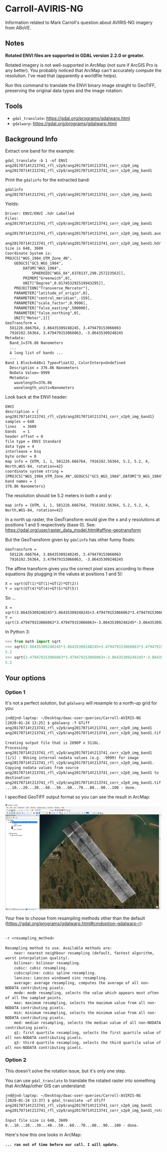 # Carroll-AVIRIS-NG

Information related to Mark Carroll's question about AVIRIS-NG imagery from ABoVE.

## Notes

**Rotated ENVI files are supported in GDAL version 2.2.0 or greater.**

Rotated imagery is not well-supported in ArcMap (not sure if ArcGIS Pro is any better). You probably noticed that ArcMap can't accurately compute the resolution. I've read that (apparently a worldfile helps).

Run this command to translate the ENVI binary image straight to GeoTIFF, preserving the original data types and the image rotation:

## Tools

* `gdal_translate`: https://gdal.org/programs/gdalwarp.html
* `gdalwarp`: https://gdal.org/programs/gdalwarp.html

## Background Info

Extract one band for the example:

```shell
gdal_translate -b 1 -of ENVI ang20170714t213741_rfl_v2p9/ang20170714t213741_corr_v2p9_img ang20170714t213741_rfl_v2p9/ang20170714t213741_corr_v2p9_img_band1
```

Print the `gdalinfo` for the extracted band:

```shell
gdalinfo ang20170714t213741_rfl_v2p9/ang20170714t213741_corr_v2p9_img_band1
```

Yields:

```shell
Driver: ENVI/ENVI .hdr Labelled
Files: ang20170714t213741_rfl_v2p9/ang20170714t213741_corr_v2p9_img_band1
       ang20170714t213741_rfl_v2p9/ang20170714t213741_corr_v2p9_img_band1.aux.xml
       ang20170714t213741_rfl_v2p9/ang20170714t213741_corr_v2p9_img_band1.hdr
Size is 648, 3609
Coordinate System is:
PROJCS["WGS_1984_UTM_Zone_4N",
    GEOGCS["GCS_WGS_1984",
        DATUM["WGS_1984",
            SPHEROID["WGS_84",6378137,298.257223563]],
        PRIMEM["Greenwich",0],
        UNIT["Degree",0.017453292519943295]],
    PROJECTION["Transverse_Mercator"],
    PARAMETER["latitude_of_origin",0],
    PARAMETER["central_meridian",-159],
    PARAMETER["scale_factor",0.9996],
    PARAMETER["false_easting",500000],
    PARAMETER["false_northing",0],
    UNIT["Meter",1]]
GeoTransform =
  581226.666764, 3.86435309248245, 3.479479153066063
  7916192.56364, 3.479479153066063, -3.86435309248245
Metadata:
  Band_1=376.86 Nanometers
  ...
  A long list of bands ...
  ...
Band 1 Block=648x1 Type=Float32, ColorInterp=Undefined
  Description = 376.86 Nanometers
  NoData Value=-9999
  Metadata:
    wavelength=376.86
    wavelength_units=Nanometers

```

Look back at the ENVI header:

```shell
ENVI
description = {
ang20170714t213741_rfl_v2p9/ang20170714t213741_corr_v2p9_img_band1}
samples = 648
lines   = 3609
bands   = 1
header offset = 0
file type = ENVI Standard
data type = 4
interleave = bsq
byte order = 0
map info = {UTM, 1, 1, 581226.666764, 7916192.56364, 5.2, 5.2, 4, North,WGS-84, rotation=42}
coordinate system string = {PROJCS["WGS_1984_UTM_Zone_4N",GEOGCS["GCS_WGS_1984",DATUM["D_WGS_1984",SPHEROID["WGS_1984",6378137,298.257223563]],PRIMEM["Greenwich",0],UNIT["Degree",0.017453292519943295]],PROJECTION["Transverse_Mercator"],PARAMETER["latitude_of_origin",0],PARAMETER["central_meridian",-159],PARAMETER["scale_factor",0.9996],PARAMETER["false_easting",500000],PARAMETER["false_northing",0],UNIT["Meter",1]]}
band names = {
376.86 Nanometers}
```

The resolution should be 5.2 meters in both x and y:

```shell
map info = {UTM, 1, 1, 581226.666764, 7916192.56364, 5.2, 5.2, 4, North,WGS-84, rotation=42}
```

In a north up raster, the GeoTransform would give the x and y resolutions at positions 1 and 5 respectively (base 0). See: https://gdal.org/user/raster_data_model.html#affine-geotransform 

But the GeoTransform given by `gdalinfo` has other funny floats:

```shell
GeoTransform =
  581226.666764, 3.86435309248245, 3.479479153066063
  7916192.56364, 3.479479153066063, -3.86435309248245
```

The affine transform gives you the correct pixel sizes according to these equations (by plugging in the values at positions 1 and 5):

```shell
X = sqrt(GT(1)*GT(1)+GT(2)*GT(2))
Y = sqrt(GT(4)*GT(4)+GT(5)*GT(5))
```

So ...

```shell
X = sqrt(3.86435309248245*3.86435309248245+3.479479153066063*3.479479153066063)
Y = sqrt(3.479479153066063*3.479479153066063+-3.86435309248245*-3.86435309248245)
```

In Python 3:

```python
>>> from math import sqrt
>>> sqrt(3.86435309248245*3.86435309248245+3.479479153066063*3.479479153066063)
5.2
>>> sqrt(3.479479153066063*3.479479153066063+-3.86435309248245*-3.86435309248245)
5.2

```

## Your options

### Option 1

It's not a perfect solution, but `gdalwarp` will resample to a north-up grid for you:

```shell
jnd@jnd-laptop: ~/Desktop/daac-user-queries/Carroll-AVIRIS-NG 
[2020-01-24 13:25] $ gdalwarp -f GTiff ang20170714t213741_rfl_v2p9/ang20170714t213741_corr_v2p9_img_band1 ang20170714t213741_rfl_v2p9/ang20170714t213741_corr_v2p9_img_band1.tif

Creating output file that is 2896P x 3116L.
Processing ang20170714t213741_rfl_v2p9/ang20170714t213741_corr_v2p9_img_band1 [1/1] : 0Using internal nodata values (e.g. -9999) for image ang20170714t213741_rfl_v2p9/ang20170714t213741_corr_v2p9_img_band1.
Copying nodata values from source ang20170714t213741_rfl_v2p9/ang20170714t213741_corr_v2p9_img_band1 to destination ang20170714t213741_rfl_v2p9/ang20170714t213741_corr_v2p9_img_band1.tif.
...10...20...30...40...50...60...70...80...90...100 - done.

```

I specified GeoTIFF output format so you can see the result in ArcMap:

![gdalwarp_result](docs/gdalwarp_result.png)

Your free to choose from resampling methods other than the default (https://gdal.org/programs/gdalwarp.html#cmdoption-gdalwarp-r):

```shell

-r <resampling_method>

Resampling method to use. Available methods are:
    near: nearest neighbour resampling (default, fastest algorithm, worst interpolation quality).
    bilinear: bilinear resampling.
    cubic: cubic resampling.
    cubicspline: cubic spline resampling.
    lanczos: Lanczos windowed sinc resampling.
    average: average resampling, computes the average of all non-NODATA contributing pixels.
    mode: mode resampling, selects the value which appears most often of all the sampled points.
    max: maximum resampling, selects the maximum value from all non-NODATA contributing pixels.
    min: minimum resampling, selects the minimum value from all non-NODATA contributing pixels.
    med: median resampling, selects the median value of all non-NODATA contributing pixels.
    q1: first quartile resampling, selects the first quartile value of all non-NODATA contributing pixels.
    q3: third quartile resampling, selects the third quartile value of all non-NODATA contributing pixels.
```

### Option 2

This doesn't solve the rotation issue, but it's only one step. 

You can use `gdal_translate` to translate the rotated raster into something that ArcMap/other GIS can understand:

```shell
jnd@jnd-laptop: ~/Desktop/daac-user-queries/Carroll-AVIRIS-NG 
[2020-01-24 13:37] $ gdal_translate -of GTiff ang20170714t213741_rfl_v2p9/ang20170714t213741_corr_v2p9_img_band1 ang20170714t213741_rfl_v2p9/ang20170714t213741_corr_v2p9_img_band1_rotated.tif

Input file size is 648, 3609
0...10...20...30...40...50...60...70...80...90...100 - done.
```

Here's how this one looks in ArcMap:

**`... ran out of time before our call. I will update.`**

